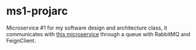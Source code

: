 # ms1-projarc

Microservice #1 for my software design and architecture class, it communicates with [this microservice](https://github.com/ShaihanBuenos/projArqT2M2) through a queue with RabbitMQ and FeignClient.
